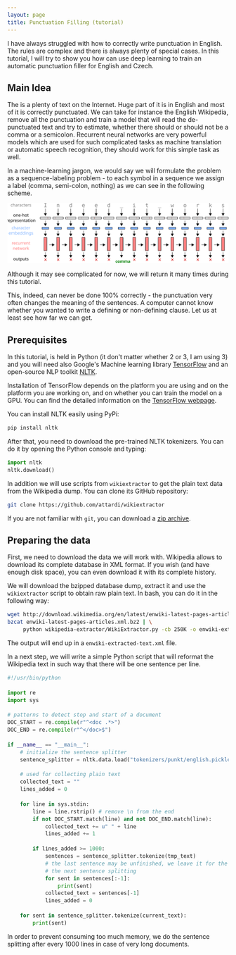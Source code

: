 ```yaml
---
layout: page
title: Punctuation Filling (tutorial)
---
```


I have always struggled with how to correctly write punctuation in English. The
rules are complex and there is always plenty of special cases. In this
tutorial, I will try to show you how can use deep learning to train an
automatic punctuation filler for English and Czech.

## Main Idea

The is a plenty of text on the Internet. Huge part of it is in English and most
of it is correctly punctuated. We can take for instance the English Wikipedia,
remove all the punctuation and train a model that will read the de-punctuated
text and try to estimate, whether there should or should not be a comma or a
semicolon. Recurrent neural networks are very powerful models which are used
for such complicated tasks as machine translation or automatic speech
recognition, they should work for this simple task as well.

In a machine-learning jargon, we would say we will formulate the problem as a
sequence-labeling problem - to each symbol in a sequence we assign a label
(comma, semi-colon, nothing) as we can see in the following scheme.

![sequence-labeling](/assets/punctuation.svg)

Although it may see complicated for now, we will return it many times during
this tutorial.


This, indeed, can never be done 100% correctly - the punctuation very often
changes the meaning of the sentences. A computer cannot know whether you wanted
to write a defining or non-defining clause. Let us at least see how far we can
get.

## Prerequisites

In this tutorial, is held in Python (it don't matter whether 2 or 3, I am
using 3) and you will need also Google's Machine learning library
[TensorFlow](https://www.tensorflow.org) and an open-source NLP toolkit
[NLTK](http://www.nltk.org/).

Installation of TensorFlow depends on the platform you are using and on the
platform you are working on, and on whether you can train the model on a GPU.
You can find the detailed information on the [TensorFlow
webpage](https://www.tensorflow.org/versions/r0.11/get_started/os_setup.html).

You can install NLTK easily using PyPi:

```bash
pip install nltk
```

After that, you need to download the pre-trained NLTK tokenizers. You can do it
by opening the Python console and typing:

```python
import nltk
nltk.download()
```

In addition we will use scripts from `wikiextractor` to get the plain text data
from the Wikipedia dump. You can clone its GitHub repository:

```bash
git clone https://github.com/attardi/wikiextractor
```

If you are not familiar with `git`, you can download a [zip
archive](https://github.com/attardi/wikiextractor/archive/master.zip).

## Preparing the data

First, we need to download the data we will work with. Wikipedia allows to
download its complete database in XML format. If you wish (and have enough disk
space), you can even download it with its complete history.

We will download the bzipped database dump, extract it and use the
`wikiextractor` script to obtain raw plain text. In bash, you can do it in the
following way:

```bash
wget http://download.wikimedia.org/en/latest/enwiki-latest-pages-articles.xml.bz2
bzcat enwiki-latest-pages-articles.xml.bz2 | \
     python wikipedia-extractor/WikiExtractor.py -cb 250K -o enwiki-extracted
```

The output will end up in a `enwiki-extracted-text.xml` file.

In a next step, we will write a simple Python script that will reformat the
Wikipedia text in such way that there will be one sentence per line.

```python
#!/usr/bin/python

import re
import sys

# patterns to detect stop and start of a document
DOC_START = re.compile(r"^<doc .*>")
DOC_END = re.compile(r"^</doc>$")

if __name__ == "__main__":
    # initialize the sentence splitter
    sentence_splitter = nltk.data.load("tokenizers/punkt/english.pickle")

    # used for collecting plain text
    collected_text = ""
    lines_added = 0

    for line in sys.stdin:
        line = line.rstrip() # remove \n from the end
        if not DOC_START.match(line) and not DOC_END.match(line):
            collected_text += u" " + line
            lines_added += 1

        if lines_added >= 1000:
            sentences = sentence_splitter.tokenize(tmp_text)
            # the last sentence may be unfinished, we leave it for the
            # the next sentence splitting
            for sent in sentences[:-1]:
                print(sent)
            collected_text = sentences[-1]
            lines_added = 0

    for sent in sentence_splitter.tokenize(current_text):
        print(sent)

```

In order to prevent consuming too much memory, we do the sentence splitting
after every 1000 lines in case of very long documents.
